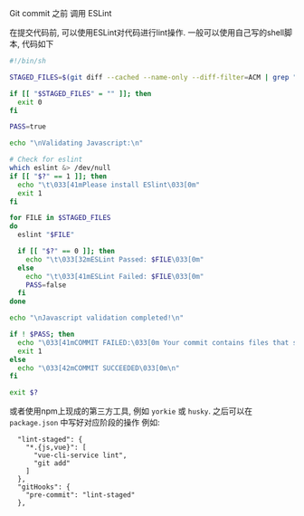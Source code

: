 Git commit 之前 调用 ESLint

在提交代码前, 可以使用ESLint对代码进行lint操作.
一般可以使用自己写的shell脚本, 代码如下

```sh
#!/bin/sh

STAGED_FILES=$(git diff --cached --name-only --diff-filter=ACM | grep ".vue\{0,1\}$" | grep -v "node_modules")

if [[ "$STAGED_FILES" = "" ]]; then
  exit 0
fi

PASS=true

echo "\nValidating Javascript:\n"

# Check for eslint
which eslint &> /dev/null
if [[ "$?" == 1 ]]; then
  echo "\t\033[41mPlease install ESlint\033[0m"
  exit 1
fi

for FILE in $STAGED_FILES
do
  eslint "$FILE"

  if [[ "$?" == 0 ]]; then
    echo "\t\033[32mESLint Passed: $FILE\033[0m"
  else
    echo "\t\033[41mESLint Failed: $FILE\033[0m"
    PASS=false
  fi
done

echo "\nJavascript validation completed!\n"

if ! $PASS; then
  echo "\033[41mCOMMIT FAILED:\033[0m Your commit contains files that should pass ESLint but do not. Please fix the ESLint errors and try again.\n"
  exit 1
else
  echo "\033[42mCOMMIT SUCCEEDED\033[0m\n"
fi

exit $?
```


或者使用npm上现成的第三方工具, 例如 `yorkie` 或 `husky`. 
之后可以在 `package.json` 中写好对应阶段的操作
例如: 

```
  "lint-staged": {
    "*.{js,vue}": [
      "vue-cli-service lint",
      "git add"
    ]
  },
  "gitHooks": {
    "pre-commit": "lint-staged"
  },
```